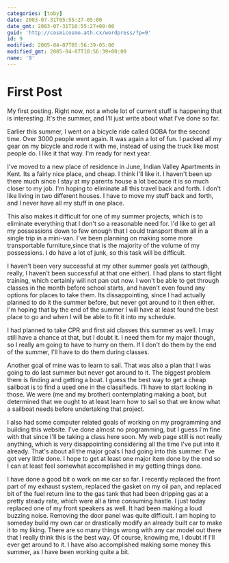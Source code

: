 ```yaml
---
categories: [toby]
date: 2003-07-31T05:55:27-05:00
date_gmt: 2003-07-31T10:55:27+00:00
guid: 'http://cosmicosmo.ath.cx/wordpress/?p=9'
id: 9
modified: 2005-04-07T05:56:39-05:00
modified_gmt: 2005-04-07T10:56:39+00:00
name: '9'
---
```


First Post
==========

My first posting. Right now, not a whole lot of current stuff is happening that is interesting. It's the summer, and I'll just write about what I've done so far.

Earlier this summer, I went on a bicycle ride called GOBA for the second time. Over 3000 people went again. It was again a lot of fun. I packed all my gear on my bicycle and rode it with me, instead of using the truck like most people do. I like it that way. I'm ready for next year.

I've moved to a new place of residence in June, Indian Valley Apartments in Kent. Its a fairly nice place, and cheap. I think I'll like it. I haven't been up there much since I stay at my parents house a lot because it is so much closer to my job. I'm hoping to eliminate all this travel back and forth. I don't like living in two different houses. I have to move my stuff back and forth, and I never have all my stuff in one place.

This also makes it difficult for one of my summer projects, which is to eliminate everything that I don't so a reasonable need for. I'd like to get all my possessions down to few enough that I could transport them all in a single trip in a mini-van. I've been planning on making some more transportable furniture,since that is the majority of the volume of my possessions. I do have a lot of junk, so this task will be difficult.

I haven't been very successful at my other summer goals yet (although, really, I haven't been successful at that one either). I had plans to start flight training, which certainly will not pan out now. I won't be able to get through classes in the month before school starts, and haven't even found any options for places to take them. Its dissappointing, since I had actually planned to do it the summer before, but never got around to it then either. I'm hoping that by the end of the summer I will have at least found the best place to go and when I will be able to fit it into my schedule.

I had planned to take CPR and first aid classes this summer as well. I may still have a chance at that, but I doubt it. I need them for my major though, so I really am going to have to hurry on them. If I don't do them by the end of the summer, I'll have to do them during classes.

Another goal of mine was to learn to sail. That was also a plan that I was going to do last summer but never got around to it. The biggest problem there is finding and getting a boat. I guess the best way to get a cheap sailboat is to find a used one in the classifieds. I'll have to start looking in those. We were (me and my brother) contemplating making a boat, but determined that we ought to at least learn how to sail so that we know what a sailboat needs before undertaking that project.

I also had some computer related goals of working on my programming and building this website. I've done almost no programming, but I guess I'm fine with that since I'll be taking a class here soon. My web page still is not really anything, which is very disappointing considering all the time I've put into it already. That's about all the major goals I had going into this summer. I've got very little done. I hope to get at least one major item done by the end so I can at least feel somewhat accomplished in my getting things done.

I have done a good bit o work on me car so far. I recently replaced the front part of my exhaust system, replaced the gasket on my oil pan, and replaced bit of the fuel return line to the gas tank that had been dripping gas at a pretty steady rate, which were all a time consuming hastle. I just today replaced one of my front speakers as well. It had been making a loud buzzing noise. Removing the door panel was quite difficult. I am hoping to someday build my own car or drastically modify an already built car to make it to my liking. There are so many things wrong with any car model out there that I really think this is the best way. Of course, knowing me, I doubt if I'll ever get around to it. I have also accomplished making some money this summer, as I have been working quite a bit.

